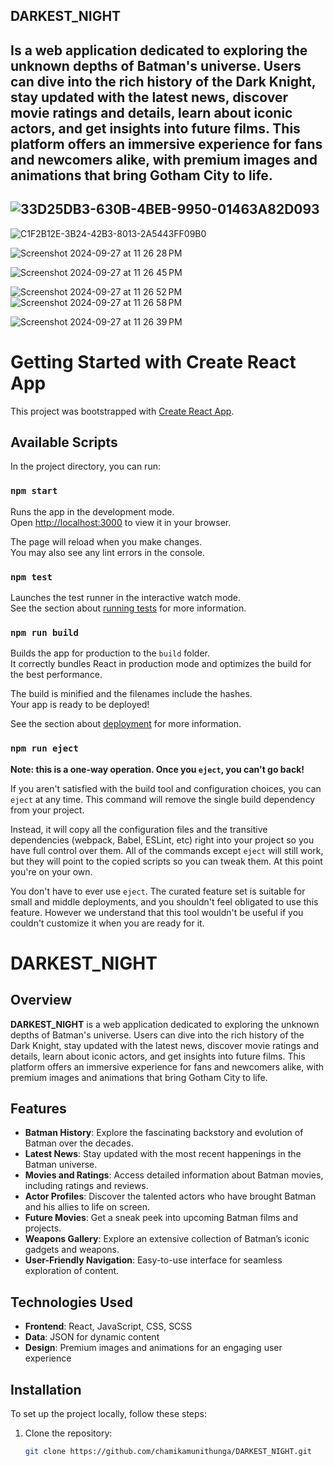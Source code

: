 DARKEST_NIGHT
--------------
Is a web application dedicated to exploring the unknown depths of Batman's universe. Users can dive into the rich history of the Dark Knight, stay updated with the latest news, discover movie ratings and details, learn about iconic actors, and get insights into future films. This platform offers an immersive experience for fans and newcomers alike, with premium images and animations that bring Gotham City to life.
--------------------------------------------------------------
![33D25DB3-630B-4BEB-9950-01463A82D093](https://github.com/user-attachments/assets/952540dc-059a-46e3-975e-810cf777cbcf)
----------------------------------------------------------------------------------------------------------------------------
![C1F2B12E-3B24-42B3-8013-2A5443FF09B0](https://github.com/user-attachments/assets/de760c09-07f3-46f1-b087-6b8ff906e100)


![Screenshot 2024-09-27 at 11 26 28 PM](https://github.com/user-attachments/assets/e1cecdee-8e68-4452-977a-578b25532588)

![Screenshot 2024-09-27 at 11 26 45 PM](https://github.com/user-attachments/assets/591629ca-484a-44b7-b06b-b8ff9777883f)

![Screenshot 2024-09-27 at 11 26 52 PM](https://github.com/user-attachments/assets/c7e6fe4d-f08b-4647-9c51-6e5d32071bc2)
![Screenshot 2024-09-27 at 11 26 58 PM](https://github.com/user-attachments/assets/ccf59bcf-7702-4bb8-a601-2e2f818fd4fa)

![Screenshot 2024-09-27 at 11 26 39 PM](https://github.com/user-attachments/assets/28a4cea3-3d35-4549-9a84-54bf96cd918b)





# Getting Started with Create React App

This project was bootstrapped with [Create React App](https://github.com/facebook/create-react-app).

## Available Scripts

In the project directory, you can run:

### `npm start`

Runs the app in the development mode.\
Open [http://localhost:3000](http://localhost:3000) to view it in your browser.

The page will reload when you make changes.\
You may also see any lint errors in the console.

### `npm test`

Launches the test runner in the interactive watch mode.\
See the section about [running tests](https://facebook.github.io/create-react-app/docs/running-tests) for more information.

### `npm run build`

Builds the app for production to the `build` folder.\
It correctly bundles React in production mode and optimizes the build for the best performance.

The build is minified and the filenames include the hashes.\
Your app is ready to be deployed!

See the section about [deployment](https://facebook.github.io/create-react-app/docs/deployment) for more information.

### `npm run eject`

**Note: this is a one-way operation. Once you `eject`, you can't go back!**

If you aren't satisfied with the build tool and configuration choices, you can `eject` at any time. This command will remove the single build dependency from your project.

Instead, it will copy all the configuration files and the transitive dependencies (webpack, Babel, ESLint, etc) right into your project so you have full control over them. All of the commands except `eject` will still work, but they will point to the copied scripts so you can tweak them. At this point you're on your own.

You don't have to ever use `eject`. The curated feature set is suitable for small and middle deployments, and you shouldn't feel obligated to use this feature. However we understand that this tool wouldn't be useful if you couldn't customize it when you are ready for it.

# DARKEST_NIGHT

## Overview
**DARKEST_NIGHT** is a web application dedicated to exploring the unknown depths of Batman's universe. Users can dive into the rich history of the Dark Knight, stay updated with the latest news, discover movie ratings and details, learn about iconic actors, and get insights into future films. This platform offers an immersive experience for fans and newcomers alike, with premium images and animations that bring Gotham City to life.

## Features
- **Batman History**: Explore the fascinating backstory and evolution of Batman over the decades.
- **Latest News**: Stay updated with the most recent happenings in the Batman universe.
- **Movies and Ratings**: Access detailed information about Batman movies, including ratings and reviews.
- **Actor Profiles**: Discover the talented actors who have brought Batman and his allies to life on screen.
- **Future Movies**: Get a sneak peek into upcoming Batman films and projects.
- **Weapons Gallery**: Explore an extensive collection of Batman’s iconic gadgets and weapons.
- **User-Friendly Navigation**: Easy-to-use interface for seamless exploration of content.

## Technologies Used
- **Frontend**: React, JavaScript, CSS, SCSS
- **Data**: JSON for dynamic content
- **Design**: Premium images and animations for an engaging user experience

## Installation
To set up the project locally, follow these steps:

1. Clone the repository:
   ```bash
   git clone https://github.com/chamikamunithunga/DARKEST_NIGHT.git
